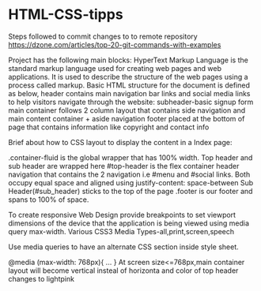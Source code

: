 # HTML-CSS-tipps
Steps followed to commit changes to to remote repository
https://dzone.com/articles/top-20-git-commands-with-examples

Project has the following main blocks:
HyperText Markup Language is the standard markup language used for creating web pages and web applications. It is used to describe the structure of the web pages using a process called markup. Basic HTML structure for the document is defined as below,
header contains main navigation bar links and social media links to help visitors navigate through the website:
subheader-basic signup form
main container follows 2 column layout that contains side navigation and main content container + aside navigation
footer placed at the bottom of page that contains information like copyright and contact info

Brief about how to CSS layout to display the content in a Index page:

 .container-fluid is the global wrapper that has 100% width. Top header and sub header are wrapped here
 #top-header is the flex container header navigation that contains the 2 navigation i.e #menu and  #social links. Both occupy equal space and aligned using justify-content: space-between
 Sub Header(#sub_header) sticks to the top of the page 
 .footer is our footer and spans to 100% of space.

To create responsive Web Design provide breakpoints to set viewport dimensions of the device that the application is being viewed using media query max-width.
Various CSS3 Media Types-all,print,screen,speech

Use media queries to have an alternate CSS section inside style sheet.

@media (max-width: 768px){ ... }
At screen size<=768px,main container layout will become vertical insteal of horizonta and color of top header changes to lightpink

